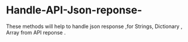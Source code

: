 # Handle-API-Json-reponse-
These methods will help to handle json response ,for Strings, Dictionary , Array from API reponse .
